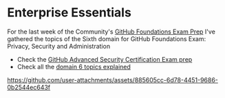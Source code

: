 # Enterprise Essentials

For the last week of the Community's [GitHub Foundations Exam Prep](https://github.com/orgs/community/discussions/155153) I've gathered the topics of the Sixth domain for GitHub Foundations Exam: Privacy, Security and Administration

- Check the [GitHub Advanced Security Certification Exam prep](https://github.com/orgs/community/discussions/137197)
- Check all the [domain 6 topics explained](./privacy_security_administration.md)


https://github.com/user-attachments/assets/885605cc-6d78-4451-9686-0b2544ec643f

